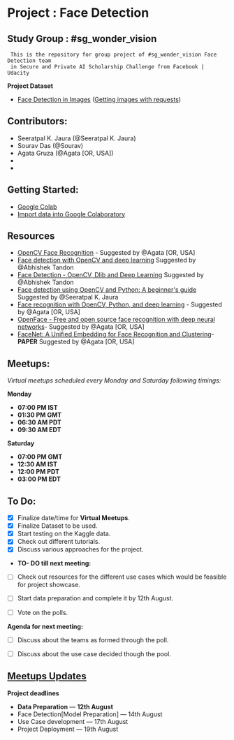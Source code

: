 # Project : Face Detection


  ## Study Group : #sg_wonder_vision
     This is the repository for group project of #sg_wonder_vision Face Detection team
     in Secure and Private AI Scholarship Challenge from Facebook | Udacity


**Project Dataset**
- [Face Detection in Images](https://www.kaggle.com/dataturks/face-detection-in-images)
([Getting images with requests](https://www.kaggle.com/volkankalin/getting-images-with-requests/notebook))


##  Contributors:
- Seeratpal K. Jaura  (@Seeratpal K. Jaura) 
- Sourav Das (@Sourav) 
- Agata Gruza (@Agata [OR, USA])
-
-

## Getting Started:
[](https://colab.research.google.com/)

-  [Google Colab](https://colab.research.google.com/)
- [Import data into Google Colaboratory](https://stackoverflow.com/questions/46986398/import-data-into-google-colaboratory)


## Resources
- [OpenCV Face Recognition](https://www.pyimagesearch.com/2018/09/24/opencv-face-recognition/) - Suggested by @Agata [OR, USA] 
- [Face detection with OpenCV and deep learning](https://www.pyimagesearch.com/2018/02/26/face-detection-with-opencv-and-deep-learning/) Suggested by @Abhishek Tandon
- [Face Detection - OpenCV, Dlib and Deep Learning](https://www.learnopencv.com/face-detection-opencv-dlib-and-deep-learning-c-python/) Suggested by @Abhishek Tandon
- [Face detection using OpenCV and Python: A beginner's guide](https://www.superdatascience.com/blogs/opencv-face-detection) Suggested by @Seeratpal K. Jaura
- [Face recognition with OpenCV, Python, and deep learning](https://www.pyimagesearch.com/2018/06/18/face-recognition-with-opencv-python-and-deep-learning/) - Suggested by @Agata [OR, USA] 
- [OpenFace - Free and open source face recognition with deep neural networks](https://cmusatyalab.github.io/openface/)- Suggested by @Agata [OR, USA] 
-  [FaceNet: A Unified Embedding for Face Recognition and Clustering](https://www.cv-foundation.org/openaccess/content_cvpr_2015/app/1A_089.pdf)- **PAPER** Suggested by @Agata [OR, USA]

## Meetups:
*Virtual meetups scheduled every Monday and Saturday following timings:*

**Monday** 
 - **07:00 PM  IST**
 - **01:30 PM GMT**
 - **06:30 AM PDT**
-  **09:30 AM EDT**

**Saturday** 
 - **07:00 PM GMT**  
- **12:30 AM IST**  
- **12:00 PM PDT**  
- **03:00 PM EDT**


## To Do:
- [x] Finalize date/time for **Virtual Meetups**.
- [x] Finalize Dataset to be used.
- [x] Start testing on the Kaggle data.  
- [x] Check out different tutorials.
- [x] Discuss various approaches for the project.
- **TO- DO till next meeting:**
- [ ] Check out resources for the different use cases which would be feasible for project showcase.  
- [ ] Start data preparation and complete it by 12th August.  
- [ ] Vote on the polls.


**Agenda for next meeting:**
- [ ] Discuss about the teams as formed through the poll.  
- [ ] Discuss about the use case decided though the pool.



## [Meetups Updates](https://docs.google.com/document/d/1bwPe_K4xh2Awk_72c1o9JmxKXtl661ko203j7e2_VpM/edit?usp=sharing)


**Project deadlines**

- **Data Preparation** — **12th August**
-  Face Detection[Model Preparation] — 14th August
- Use Case development — 17th August
-  Project Deployment — 19th August
